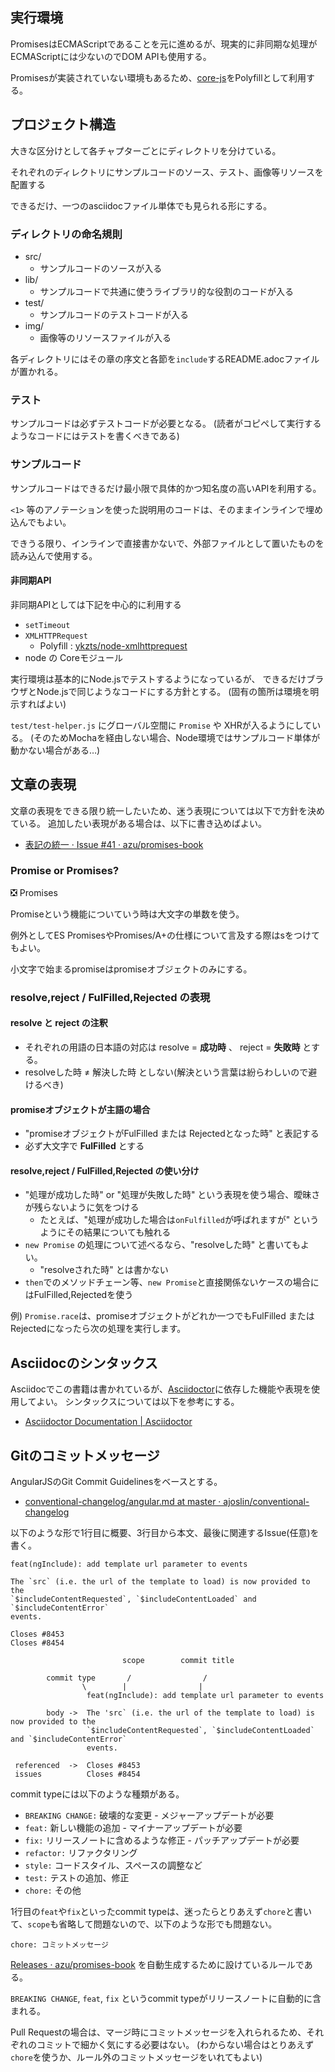 ## 実行環境

PromisesはECMAScriptであることを元に進めるが、現実的に非同期な処理がECMAScriptには少ないのでDOM APIも使用する。

Promisesが実装されていない環境もあるため、[core-js](https://github.com/zloirock/core-js)をPolyfillとして利用する。

## プロジェクト構造

大きな区分けとして各チャプターごとにディレクトリを分けている。

それぞれのディレクトリにサンプルコードのソース、テスト、画像等リソースを配置する

できるだけ、一つのasciidocファイル単体でも見られる形にする。

### ディレクトリの命名規則

* src/
    * サンプルコードのソースが入る
* lib/
    * サンプルコードで共通に使うライブラリ的な役割のコードが入る
* test/
    * サンプルコードのテストコードが入る
* img/
    * 画像等のリソースファイルが入る

各ディレクトリにはその章の序文と各節を`include`するREADME.adocファイルが置かれる。

### テスト

サンプルコードは必ずテストコードが必要となる。
(読者がコピペして実行するようなコードにはテストを書くべきである)


### サンプルコード

サンプルコードはできるだけ最小限で具体的かつ知名度の高いAPIを利用する。

`<1>` 等のアノテーションを使った説明用のコードは、そのままインラインで埋め込んでもよい。

できうる限り、インラインで直接書かないで、外部ファイルとして置いたものを読み込んで使用する。

#### 非同期API

非同期APIとしては下記を中心的に利用する

* `setTimeout`
* `XMLHTTPRequest`
    * Polyfill : [ykzts/node-xmlhttprequest](https://github.com/ykzts/node-xmlhttprequest "ykzts/node-xmlhttprequest")
* node の Coreモジュール


実行環境は基本的にNode.jsでテストするようになっているが、
できるだけブラウザとNode.jsで同じようなコードにする方針とする。
(固有の箇所は環境を明示すればよい)

`test/test-helper.js` にグローバル空間に `Promise` や XHRが入るようにしている。
(そのためMochaを経由しない場合、Node環境ではサンプルコード単体が動かない場合がある…)

## 文章の表現

文章の表現をできる限り統一したいため、迷う表現については以下で方針を決めている。
追加したい表現がある場合は、以下に書き込めばよい。

- [表記の統一 · Issue #41 · azu/promises-book](https://github.com/azu/promises-book/issues/41 "表記の統一 · Issue #41 · azu/promises-book")

### Promise or Promises?

:negative_squared_cross_mark: Promises

Promiseという機能についていう時は大文字の単数を使う。

例外としてES PromisesやPromises/A+の仕様について言及する際はsをつけてもよい。

小文字で始まるpromiseはpromiseオブジェクトのみにする。

### resolve,reject / FulFilled,Rejected の表現

#### resolve と reject の注釈

* それぞれの用語の日本語の対応は resolve = **成功時** 、 reject =  **失敗時** とする。
* resolveした時 ≠ 解決した時 としない(解決という言葉は紛らわしいので避けるべき)

#### promiseオブジェクトが主語の場合

* "promiseオブジェクトがFulFilled または Rejectedとなった時" と表記する
* 必ず大文字で **FulFilled** とする

#### resolve,reject / FulFilled,Rejected の使い分け

* "処理が成功した時" or "処理が失敗した時" という表現を使う場合、曖昧さが残らないように気をつける
    * たとえば、"処理が成功した場合は`onFulfilled`が呼ばれますが" というようにその結果についても触れる
* `new Promise` の処理について述べるなら、"resolveした時" と書いてもよい。
    * "resolveされた時" とは書かない
* `then`でのメソッドチェーン等、`new Promise`と直接関係ないケースの場合にはFulFilled,Rejectedを使う

例) `Promise.race`は、promiseオブジェクトがどれか一つでもFulFilled または Rejectedになったら次の処理を実行します。

## Asciidocのシンタックス

Asciidocでこの書籍は書かれているが、[Asciidoctor](https://asciidoctor.org/ "Asciidoctor")に依存した機能や表現を使用してよい。
シンタックスについては以下を参考にする。

- [Asciidoctor Documentation | Asciidoctor](http://asciidoctor.org/docs/ "Asciidoctor Documentation | Asciidoctor")

## Gitのコミットメッセージ

AngularJSのGit Commit Guidelinesをベースとする。

- [conventional-changelog/angular.md at master · ajoslin/conventional-changelog](https://github.com/ajoslin/conventional-changelog/blob/master/conventions/angular.md "conventional-changelog/angular.md at master · ajoslin/conventional-changelog")

以下のような形で1行目に概要、3行目から本文、最後に関連するIssue(任意)を書く。

```
feat(ngInclude): add template url parameter to events

The `src` (i.e. the url of the template to load) is now provided to the
`$includeContentRequested`, `$includeContentLoaded` and `$includeContentError`
events.

Closes #8453
Closes #8454
```


```
                         scope        commit title

        commit type       /                /      
                \        |                |
                 feat(ngInclude): add template url parameter to events

        body ->  The 'src` (i.e. the url of the template to load) is now provided to the
                 `$includeContentRequested`, `$includeContentLoaded` and `$includeContentError`
                 events.

 referenced  ->  Closes #8453
 issues          Closes #8454
```

commit typeには以下のような種類がある。

- `BREAKING CHANGE:` 破壊的な変更 - メジャーアップデートが必要
- `feat:` 新しい機能の追加 - マイナーアップデートが必要
- `fix:` リリースノートに含めるような修正 - パッチアップデートが必要
- `refactor:` リファクタリング
- `style:` コードスタイル、スペースの調整など
- `test:` テストの追加、修正
- `chore:` その他

1行目の`feat`や`fix`といったcommit typeは、迷ったらとりあえず`chore`と書いて、`scope`も省略して問題ないので、以下のような形でも問題ない。

```
chore: コミットメッセージ
```


[Releases · azu/promises-book](https://github.com/azu/promises-book/releases "Releases · azu/promises-book") を自動生成するために設けているルールである。

`BREAKING CHANGE`, `feat`, `fix` というcommit typeがリリースノートに自動的に含まれる。

Pull Requestの場合は、マージ時にコミットメッセージを入れられるため、それぞれのコミットで細かく気にする必要はない。
(わからない場合はとりあえず`chore`を使うか、ルール外のコミットメッセージをいれてもよい)


